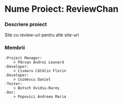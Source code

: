 # Nume Proiect: ReviewChan

### Descriere proiect
 Site cu review-uri pentru alte site-uri

### Membrii
	-Project Manager: 
		> Pârvan Andrei Leonard
	-Developer: 
		> Cismaru Cătălin Florin
	-Developer:
		> Cozmescu Daniel
	-Tester:
		> Botsch Ovidiu-Rareș
	-Doc: 
		> Popovici Andreea Maria